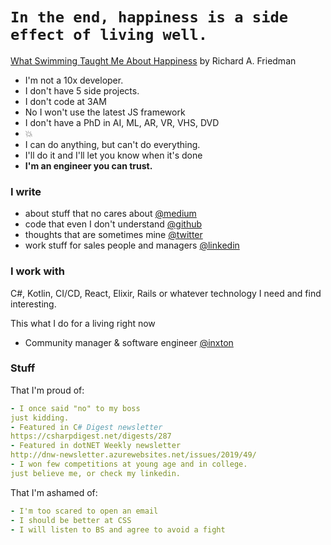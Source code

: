 # `In the end, happiness is a side effect of living well.`
[What Swimming Taught Me About Happiness](https://www.nytimes.com/2019/07/27/opinion/sunday/swimming-happiness.html) by Richard A. Friedman

- I'm not a 10x developer.
- I don't have 5 side projects.
- I don't code at 3AM
- No I won't use the latest JS framework
- I don't have a PhD in  AI, ML, AR, VR, VHS, DVD
- 💥
- I can do anything, but can't do everything.
- I'll do it and I'll let you know when it's done
- **I'm an engineer you can trust.**

### I write 
  - about stuff that no cares about [@medium](https://medium.com/@Jozefchmelar)
  - code that even I don't understand [@github](https://github.com/jozefchmelar)
  - thoughts that are sometimes mine [@twitter](https://twitter.com/jojkooo)
  - work stuff for sales people and managers [@linkedin](https://www.linkedin.com/in/jozefchmelar)
    
### I work with 
  C#, Kotlin, CI/CD, React, Elixir, Rails or whatever technology I need and find interesting.
  
This what I do for a living right now 
  - Community manager & software engineer [@inxton](https://inxton.com)
  
### Stuff 

That I'm proud of:

```yaml
- I once said "no" to my boss
just kidding.
- Featured in C# Digest newsletter
https://csharpdigest.net/digests/287
- Featured in dotNET Weekly newsletter
http://dnw-newsletter.azurewebsites.net/issues/2019/49/
- I won few competitions at young age and in college.
just believe me, or check my linkedin.    
```

That I'm ashamed of:

```yaml
- I'm too scared to open an email
- I should be better at CSS
- I will listen to BS and agree to avoid a fight
```
